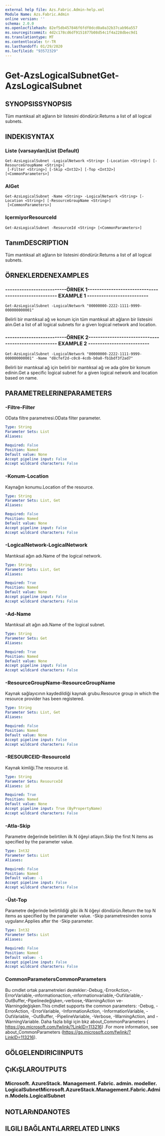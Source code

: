 ```yaml
---
external help file: Azs.Fabric.Admin-help.xml
Module Name: Azs.Fabric.Admin
online version: ''
schema: 2.0.0
ms.openlocfilehash: 82ef5db457846f6fdf0dcd0a0a32b37cab96a557
ms.sourcegitcommit: 4d2c178cd6df9151877b08d54c1f4a228dbec9d1
ms.translationtype: MT
ms.contentlocale: tr-TR
ms.lasthandoff: 01/29/2020
ms.locfileid: "93572329"
---
```

# <span data-ttu-id="4818d-101">Get-AzsLogicalSubnet</span><span class="sxs-lookup"><span data-stu-id="4818d-101">Get-AzsLogicalSubnet</span></span>

## <span data-ttu-id="4818d-102">SYNOPSIS</span><span class="sxs-lookup"><span data-stu-id="4818d-102">SYNOPSIS</span></span>
<span data-ttu-id="4818d-103">Tüm mantıksal alt ağların bir listesini döndürür.</span><span class="sxs-lookup"><span data-stu-id="4818d-103">Returns a list of all logical subnets.</span></span>

## <span data-ttu-id="4818d-104">INDEKI</span><span class="sxs-lookup"><span data-stu-id="4818d-104">SYNTAX</span></span>

### <span data-ttu-id="4818d-105">Liste (varsayılan)</span><span class="sxs-lookup"><span data-stu-id="4818d-105">List (Default)</span></span>
```
Get-AzsLogicalSubnet -LogicalNetwork <String> [-Location <String>] [-ResourceGroupName <String>]
 [-Filter <String>] [-Skip <Int32>] [-Top <Int32>] [<CommonParameters>]
```

### <span data-ttu-id="4818d-106">Al</span><span class="sxs-lookup"><span data-stu-id="4818d-106">Get</span></span>
```
Get-AzsLogicalSubnet -Name <String> -LogicalNetwork <String> [-Location <String>] [-ResourceGroupName <String>]
 [<CommonParameters>]
```

### <span data-ttu-id="4818d-107">Içermiyor</span><span class="sxs-lookup"><span data-stu-id="4818d-107">ResourceId</span></span>
```
Get-AzsLogicalSubnet -ResourceId <String> [<CommonParameters>]
```

## <span data-ttu-id="4818d-108">Tanım</span><span class="sxs-lookup"><span data-stu-id="4818d-108">DESCRIPTION</span></span>
<span data-ttu-id="4818d-109">Tüm mantıksal alt ağların bir listesini döndürür.</span><span class="sxs-lookup"><span data-stu-id="4818d-109">Returns a list of all logical subnets.</span></span>

## <span data-ttu-id="4818d-110">ÖRNEKLERDEN</span><span class="sxs-lookup"><span data-stu-id="4818d-110">EXAMPLES</span></span>

### <span data-ttu-id="4818d-111">--------------------------ÖRNEK 1--------------------------</span><span class="sxs-lookup"><span data-stu-id="4818d-111">-------------------------- EXAMPLE 1 --------------------------</span></span>
```
Get-AzsLogicalSubnet -LogicalNetwork "00000000-2222-1111-9999-000000000001"
```

<span data-ttu-id="4818d-112">Belirli bir mantıksal ağ ve konum için tüm mantıksal alt ağların bir listesini alın.</span><span class="sxs-lookup"><span data-stu-id="4818d-112">Get a list of all logical subnets for a given logical network and location.</span></span>

### <span data-ttu-id="4818d-113">--------------------------ÖRNEK 2--------------------------</span><span class="sxs-lookup"><span data-stu-id="4818d-113">-------------------------- EXAMPLE 2 --------------------------</span></span>
```
Get-AzsLogicalSubnet -LogicalNetwork "00000000-2222-1111-9999-000000000001" -Name "d8cfef2d-c0c8-4cdb-b0a8-fb1bdf3f2ad7"
```

<span data-ttu-id="4818d-114">Belirli bir mantıksal ağ için belirli bir mantıksal ağ ve ada göre bir konum edinin.</span><span class="sxs-lookup"><span data-stu-id="4818d-114">Get a specific logical subnet for a given logical network and location based on name.</span></span>

## <span data-ttu-id="4818d-115">PARAMETRELERINE</span><span class="sxs-lookup"><span data-stu-id="4818d-115">PARAMETERS</span></span>

### <span data-ttu-id="4818d-116">-Filtre</span><span class="sxs-lookup"><span data-stu-id="4818d-116">-Filter</span></span>
<span data-ttu-id="4818d-117">OData filtre parametresi.</span><span class="sxs-lookup"><span data-stu-id="4818d-117">OData filter parameter.</span></span>

```yaml
Type: String
Parameter Sets: List
Aliases: 

Required: False
Position: Named
Default value: None
Accept pipeline input: False
Accept wildcard characters: False
```

### <span data-ttu-id="4818d-118">-Konum</span><span class="sxs-lookup"><span data-stu-id="4818d-118">-Location</span></span>
<span data-ttu-id="4818d-119">Kaynağın konumu.</span><span class="sxs-lookup"><span data-stu-id="4818d-119">Location of the resource.</span></span>

```yaml
Type: String
Parameter Sets: List, Get
Aliases: 

Required: False
Position: Named
Default value: None
Accept pipeline input: False
Accept wildcard characters: False
```

### <span data-ttu-id="4818d-120">-LogicalNetwork</span><span class="sxs-lookup"><span data-stu-id="4818d-120">-LogicalNetwork</span></span>
<span data-ttu-id="4818d-121">Mantıksal ağın adı.</span><span class="sxs-lookup"><span data-stu-id="4818d-121">Name of the logical network.</span></span>

```yaml
Type: String
Parameter Sets: List, Get
Aliases: 

Required: True
Position: Named
Default value: None
Accept pipeline input: False
Accept wildcard characters: False
```

### <span data-ttu-id="4818d-122">-Ad</span><span class="sxs-lookup"><span data-stu-id="4818d-122">-Name</span></span>
<span data-ttu-id="4818d-123">Mantıksal alt ağın adı.</span><span class="sxs-lookup"><span data-stu-id="4818d-123">Name of the logical subnet.</span></span>

```yaml
Type: String
Parameter Sets: Get
Aliases: 

Required: True
Position: Named
Default value: None
Accept pipeline input: False
Accept wildcard characters: False
```

### <span data-ttu-id="4818d-124">-ResourceGroupName</span><span class="sxs-lookup"><span data-stu-id="4818d-124">-ResourceGroupName</span></span>
<span data-ttu-id="4818d-125">Kaynak sağlayıcının kaydedildiği kaynak grubu.</span><span class="sxs-lookup"><span data-stu-id="4818d-125">Resource group in which the resource provider has been registered.</span></span>

```yaml
Type: String
Parameter Sets: List, Get
Aliases: 

Required: False
Position: Named
Default value: None
Accept pipeline input: False
Accept wildcard characters: False
```

### <span data-ttu-id="4818d-126">-RESOURCEID</span><span class="sxs-lookup"><span data-stu-id="4818d-126">-ResourceId</span></span>
<span data-ttu-id="4818d-127">Kaynak kimliği.</span><span class="sxs-lookup"><span data-stu-id="4818d-127">The resource id.</span></span>

```yaml
Type: String
Parameter Sets: ResourceId
Aliases: id

Required: True
Position: Named
Default value: None
Accept pipeline input: True (ByPropertyName)
Accept wildcard characters: False
```

### <span data-ttu-id="4818d-128">-Atla</span><span class="sxs-lookup"><span data-stu-id="4818d-128">-Skip</span></span>
<span data-ttu-id="4818d-129">Parametre değerinde belirtilen ilk N öğeyi atlayın.</span><span class="sxs-lookup"><span data-stu-id="4818d-129">Skip the first N items as specified by the parameter value.</span></span>

```yaml
Type: Int32
Parameter Sets: List
Aliases: 

Required: False
Position: Named
Default value: -1
Accept pipeline input: False
Accept wildcard characters: False
```

### <span data-ttu-id="4818d-130">-Üst</span><span class="sxs-lookup"><span data-stu-id="4818d-130">-Top</span></span>
<span data-ttu-id="4818d-131">Parametre değerinde belirtildiği gibi ilk N öğeyi döndürün.</span><span class="sxs-lookup"><span data-stu-id="4818d-131">Return the top N items as specified by the parameter value.</span></span>
<span data-ttu-id="4818d-132">-Skip parametresinden sonra uygulanır.</span><span class="sxs-lookup"><span data-stu-id="4818d-132">Applies after the -Skip parameter.</span></span>

```yaml
Type: Int32
Parameter Sets: List
Aliases: 

Required: False
Position: Named
Default value: -1
Accept pipeline input: False
Accept wildcard characters: False
```

### <span data-ttu-id="4818d-133">CommonParameters</span><span class="sxs-lookup"><span data-stu-id="4818d-133">CommonParameters</span></span>
<span data-ttu-id="4818d-134">Bu cmdlet ortak parametreleri destekler:-Debug,-ErrorAction,-ErrorVariable,-ınformationaction,-ınformationvariable,-OutVariable,-OutBuffer,-Pipelinedeğişken,-verbose,-WarningAction ve-Warningdeğişken.</span><span class="sxs-lookup"><span data-stu-id="4818d-134">This cmdlet supports the common parameters: -Debug, -ErrorAction, -ErrorVariable, -InformationAction, -InformationVariable, -OutVariable, -OutBuffer, -PipelineVariable, -Verbose, -WarningAction, and -WarningVariable.</span></span> <span data-ttu-id="4818d-135">Daha fazla bilgi için bkz about_CommonParameters ( https://go.microsoft.com/fwlink/?LinkID=113216) .</span><span class="sxs-lookup"><span data-stu-id="4818d-135">For more information, see about_CommonParameters (https://go.microsoft.com/fwlink/?LinkID=113216).</span></span>

## <span data-ttu-id="4818d-136">GÖLGELENDIRICI</span><span class="sxs-lookup"><span data-stu-id="4818d-136">INPUTS</span></span>

## <span data-ttu-id="4818d-137">ÇıKıŞLAR</span><span class="sxs-lookup"><span data-stu-id="4818d-137">OUTPUTS</span></span>

### <span data-ttu-id="4818d-138">Microsoft. AzureStack. Management. Fabric. admin. modeller. LogicalSubnet</span><span class="sxs-lookup"><span data-stu-id="4818d-138">Microsoft.AzureStack.Management.Fabric.Admin.Models.LogicalSubnet</span></span>

## <span data-ttu-id="4818d-139">NOTLARıNDA</span><span class="sxs-lookup"><span data-stu-id="4818d-139">NOTES</span></span>

## <span data-ttu-id="4818d-140">ILGILI BAĞLANTıLAR</span><span class="sxs-lookup"><span data-stu-id="4818d-140">RELATED LINKS</span></span>

